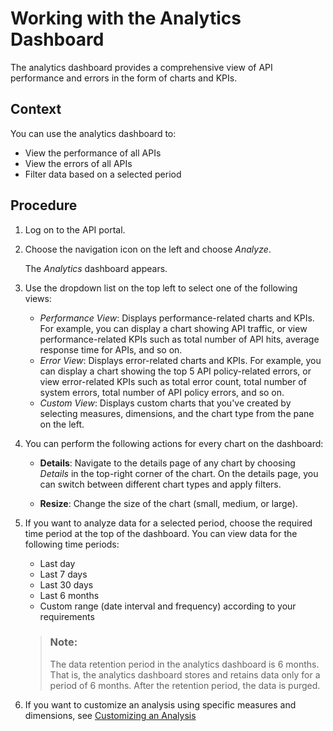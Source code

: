 <!-- loioe07e8152163e491680c4f5fcc9f7b895 -->

# Working with the Analytics Dashboard

The analytics dashboard provides a comprehensive view of API performance and errors in the form of charts and KPIs.



<a name="loioe07e8152163e491680c4f5fcc9f7b895__context_jn3_v3x_ztb"/>

## Context

You can use the analytics dashboard to:

-   View the performance of all APIs
-   View the errors of all APIs
-   Filter data based on a selected period



<a name="loioe07e8152163e491680c4f5fcc9f7b895__steps_fxp_x3x_ztb"/>

## Procedure

1.  Log on to the API portal.

2.  Choose the navigation icon on the left and choose *Analyze*.

    The *Analytics* dashboard appears.

3.  Use the dropdown list on the top left to select one of the following views:

    -   *Performance View*: Displays performance-related charts and KPIs. For example, you can display a chart showing API traffic, or view performance-related KPIs such as total number of API hits, average response time for APIs, and so on.
    -   *Error View*: Displays error-related charts and KPIs. For example, you can display a chart showing the top 5 API policy-related errors, or view error-related KPIs such as total error count, total number of system errors, total number of API policy errors, and so on.
    -   *Custom View*: Displays custom charts that you've created by selecting measures, dimensions, and the chart type from the pane on the left.

4.  You can perform the following actions for every chart on the dashboard:

    -   **Details**: Navigate to the details page of any chart by choosing *Details* in the top-right corner of the chart. On the details page, you can switch between different chart types and apply filters.

    -   **Resize**: Change the size of the chart \(small, medium, or large\).

5.  If you want to analyze data for a selected period, choose the required time period at the top of the dashboard. You can view data for the following time periods:

    -   Last day
    -   Last 7 days
    -   Last 30 days
    -   Last 6 months
    -   Custom range \(date interval and frequency\) according to your requirements

    > ### Note:  
    > The data retention period in the analytics dashboard is 6 months. That is, the analytics dashboard stores and retains data only for a period of 6 months. After the retention period, the data is purged.

6.  If you want to customize an analysis using specific measures and dimensions, see [Customizing an Analysis](customizing-an-analysis-78bde6f.md)


